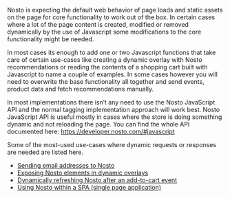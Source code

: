 Nosto is expecting the default web behavior of page loads and static assets on the page for core functionality to work out of the box. In certain cases where a lot of the page content is created, modified or removed dynamically by the use of Javascript some modifications to the core functionality might be needed. 

In most cases its enough to add one or two Javascript functions that take care of certain use-cases like creating a dynamic overlay with Nosto recommendations or reading the contents of a shopping cart built with Javascript to name a couple of examples. In some cases however you will need to overwrite the base functionality all together and send events, product data and fetch recommendations manually. 

In most implementations there isn’t any need to use the Nosto JavaScript API and the normal tagging implementation approach will work best. Nosto JavaScript API is useful mostly in cases where the store is doing something dynamic and not reloading the page. You can find the whole API documented here: https://developer.nosto.com/#javascript

Some of the most-used use-cases where dynamic requests or responses are needed are listed here. 

  * [Sending email addresses to Nosto](Sending-email-addresses-to-Nosto)
  * [Exposing Nosto elements in dynamic overlays](Exposing-nosto-elements-in-dynamic-overlays)
  * [Dynamically refreshing Nosto after an add-to-cart event](Dynamically-refreshing-Nosto-after-an-add-to-cart-event)
  * [Using Nosto within a SPA (single page application)](Using-Nosto-within-a-SPA-(single-page-application))